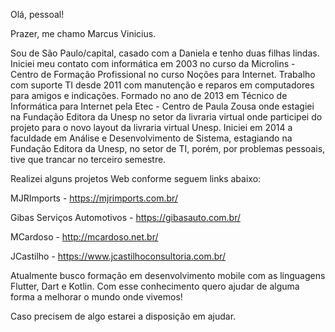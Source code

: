 Olá, pessoal!

Prazer, me chamo Marcus Vinicius.

Sou de São Paulo/capital, casado com a Daniela e tenho duas filhas lindas. Iniciei meu contato com informática em 2003 no curso da Microlins - Centro de Formação Profissional no curso Noções para Internet. Trabalho com suporte TI desde 2011 com manutenção e reparos em computadores para amigos e indicações. Formado no ano de 2013 em Técnico de Informática para Internet pela Etec - Centro de Paula Zousa onde estagiei na Fundação Editora da Unesp no setor da livraria virtual onde participei do projeto para o novo layout da livraria virtual Unesp. Iniciei em 2014 a faculdade em Análise e Desenvolvimento de Sistema, estagiando na Fundação Editora da Unesp, no setor de TI, porém, por problemas pessoais, tive que trancar no terceiro semestre.

Realizei alguns projetos Web conforme seguem links abaixo:

MJRImports - https://mjrimports.com.br/

Gibas Serviços Automotivos - https://gibasauto.com.br/

MCardoso - http://mcardoso.net.br/

JCastilho - https://www.jcastilhoconsultoria.com.br/

Atualmente busco formação em desenvolvimento mobile com as linguagens Flutter, Dart e Kotlin. Com esse conhecimento quero ajudar de alguma forma a melhorar o mundo onde vivemos!

Caso precisem de algo estarei a disposição em ajudar.
